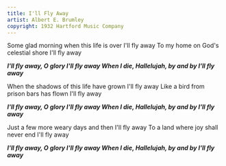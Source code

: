 ```yaml
---
title: I'll Fly Away
artist: Albert E. Brumley
copyright: 1932 Hartford Music Company
---
```

Some glad morning when this life is over
I'll fly away
To my home on God's celestial shore
I'll fly away

 ***I'll fly away, O glory
  I'll fly away
  When I die, Hallelujah, by and by
  I'll fly away***

When the shadows of this life have grown
I'll fly away
Like a bird from prison bars has flown
I'll fly away

 ***I'll fly away, O glory
  I'll fly away
  When I die, Hallelujah, by and by
  I'll fly away***

Just a few more weary days and then
I'll fly away
To a land where joy shall never end
I'll fly away

 ***I'll fly away, O glory
  I'll fly away
  When I die, Hallelujah, by and by
  I'll fly away***